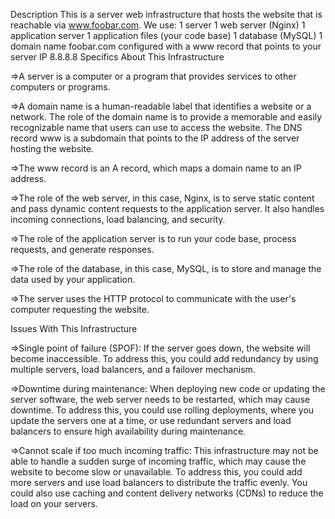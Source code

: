 Description
This is a server web infrastructure that hosts the website that is reachable via www.foobar.com.
We  use:
1 server
1 web server (Nginx)
1 application server
1 application files (your code base)
1 database (MySQL)
1 domain name foobar.com configured with a www record that points to your server IP 8.8.8.8
Specifics About This Infrastructure

=>A server is a computer or a program that provides services to other computers or programs.

=>A domain name is a human-readable label that identifies a website or a network. The role of the domain name is to provide a memorable and easily recognizable name that users can use to access the website. The DNS record www is a subdomain that points to the IP address of the server hosting the website.

=>The www record is an A record, which maps a domain name to an IP address.

=>The role of the web server, in this case, Nginx, is to serve static content and pass dynamic content requests to the application server. It also handles incoming connections, load balancing, and security.

=>The role of the application server is to run your code base, process requests, and generate responses.

=>The role of the database, in this case, MySQL, is to store and manage the data used by your application.

=>The server uses the HTTP protocol to communicate with the user's computer requesting the website.

Issues With This Infrastructure

=>Single point of failure (SPOF): If the server goes down, the website will become inaccessible. To address this, you could add redundancy by using multiple servers, load balancers, and a failover mechanism.

=>Downtime during maintenance: When deploying new code or updating the server software, the web server needs to be restarted, which may cause downtime. To address this, you could use rolling deployments, where you update the servers one at a time, or use redundant servers and load balancers to ensure high availability during maintenance.

=>Cannot scale if too much incoming traffic: This infrastructure may not be able to handle a sudden surge of incoming traffic, which may cause the website to become slow or unavailable. To address this, you could add more servers and use load balancers to distribute the traffic evenly. You could also use caching and content delivery networks (CDNs) to reduce the load on your servers.